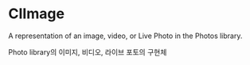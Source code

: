 
# CIImage

A representation of an image, video, or Live Photo in the Photos library.

Photo library의 이미지, 비디오, 라이브 포토의 구현체
